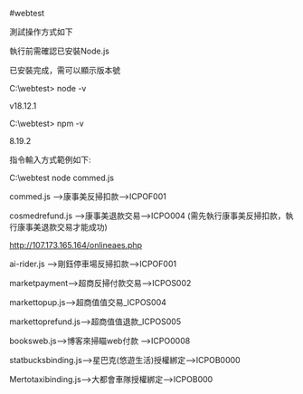#webtest

測試操作方式如下

執行前需確認已安裝Node.js

已安裝完成，需可以顯示版本號

C:\webtest> node -v

v18.12.1

C:\webtest> npm -v

8.19.2

指令輸入方式範例如下:

C:\webtest node commed.js 

commed.js -->康事美反掃扣款-->ICPOF001

cosmedrefund.js -->康事美退款交易-->ICPO004 (需先執行康事美反掃扣款，執行康事美退款交易才能成功)

http://107.173.165.164/onlineaes.php

ai-rider.js -->剛鈺停車場反掃扣款-->ICPOF001

marketpayment-->超商反掃付款交易-->ICPOS002

markettopup.js-->超商值值交易_ICPOS004

markettoprefund.js-->超商值值退款_ICPOS005

booksweb.js-->博客來掃瞄web付款 -->ICPO0008

statbucksbinding.js-->星巴克(悠遊生活)授權綁定-->ICPOB0000

Mertotaxibinding.js-->大都會車隊授權綁定-->ICPOB000
